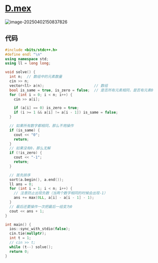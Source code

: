 # [D.mex](https://ac.nowcoder.com/acm/contest/105825/D)

![image-20250402150837826](https://gitee.com/chen-houchao/images/raw/master/202504021508263.png)

## 代码

```cpp
#include <bits/stdc++.h>
#define endl "\n"
using namespace std;
using ll = long long;

void solve() {
  int n;  // 数组中的元素数量
  cin >> n;
  vector<ll> a(n);                       // 数组
  bool is_same = true, is_zero = false;  // 是否所有元素相同，是否有元素0
  for (int i = 0; i < n; i++) {
    cin >> a[i];

    if (a[i] == 0) is_zero = true;
    if (i >= 1 && a[i] != a[i - 1]) is_same = false;
  }

  // 如果所有数字都相同，那么不用操作
  if (is_same) {
    cout << "0";
    return;
  }
  // 如果没有0，那么无解
  if (!is_zero) {
    cout << "-1";
    return;
  }

  // 首先排序
  sort(a.begin(), a.end());
  ll ans = 0;
  for (int i = 1; i < n; i++) {
    // 注意防止出现负数（当两个数字相同的时候会出现-1）
    ans += max(0LL, a[i] - a[i - 1] - 1);
  }
  // 最后还要操作一次把最后一组变为0
  cout << ans + 1;
}

int main() {
  ios::sync_with_stdio(false);
  cin.tie(nullptr);
  int t = 1;
  // cin >> t;
  while (t--) solve();
  return 0;
}
```

